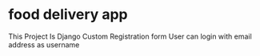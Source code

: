 # food delivery app 
This Project Is Django Custom Registration form
User can login with email address as username
